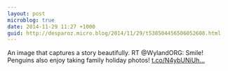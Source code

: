 ```yaml
---
layout: post
microblog: true
date: 2014-11-29 11:27 +1000
guid: http://desparoz.micro.blog/2014/11/29/t538504456506052608.html
---
```

An image that captures a story beautifully. RT @WylandORG: Smile! Penguins also enjoy taking family holiday photos! [t.co/N4ybUNiUh...](http://t.co/N4ybUNiUhe)
